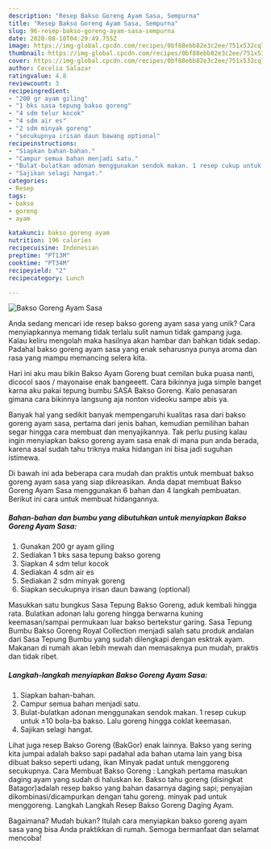 ```yaml
---
description: "Resep Bakso Goreng Ayam Sasa, Sempurna"
title: "Resep Bakso Goreng Ayam Sasa, Sempurna"
slug: 96-resep-bakso-goreng-ayam-sasa-sempurna
date: 2020-08-10T04:29:49.755Z
image: https://img-global.cpcdn.com/recipes/0bf88ebb82e3c2ee/751x532cq70/bakso-goreng-ayam-sasa-foto-resep-utama.jpg
thumbnail: https://img-global.cpcdn.com/recipes/0bf88ebb82e3c2ee/751x532cq70/bakso-goreng-ayam-sasa-foto-resep-utama.jpg
cover: https://img-global.cpcdn.com/recipes/0bf88ebb82e3c2ee/751x532cq70/bakso-goreng-ayam-sasa-foto-resep-utama.jpg
author: Cecelia Salazar
ratingvalue: 4.8
reviewcount: 3
recipeingredient:
- "200 gr ayam giling"
- "1 bks sasa tepung bakso goreng"
- "4 sdm telur kocok"
- "4 sdm air es"
- "2 sdm minyak goreng"
- "secukupnya irisan daun bawang optional"
recipeinstructions:
- "Siapkan bahan-bahan."
- "Campur semua bahan menjadi satu."
- "Bulat-bulatkan adonan menggunakan sendok makan. 1 resep cukup untuk ±10 bola-ba bakso. Lalu goreng hingga coklat keemasan."
- "Sajikan selagi hangat."
categories:
- Resep
tags:
- bakso
- goreng
- ayam

katakunci: bakso goreng ayam 
nutrition: 196 calories
recipecuisine: Indonesian
preptime: "PT13M"
cooktime: "PT34M"
recipeyield: "2"
recipecategory: Lunch

---
```



![Bakso Goreng Ayam Sasa](https://img-global.cpcdn.com/recipes/0bf88ebb82e3c2ee/751x532cq70/bakso-goreng-ayam-sasa-foto-resep-utama.jpg)

Anda sedang mencari ide resep bakso goreng ayam sasa yang unik? Cara menyiapkannya memang tidak terlalu sulit namun tidak gampang juga. Kalau keliru mengolah maka hasilnya akan hambar dan bahkan tidak sedap. Padahal bakso goreng ayam sasa yang enak seharusnya punya aroma dan rasa yang mampu memancing selera kita.

Hari ini aku mau bikin Bakso Ayam Goreng buat cemilan buka puasa nanti, dicocol saos / mayonaise enak bangeeett. Cara bikinnya juga simple banget karna aku pakai tepung bumbu SASA Bakso Goreng. Kalo penasaran gimana cara bikinnya langsung aja nonton videoku sampe abis ya.

Banyak hal yang sedikit banyak mempengaruhi kualitas rasa dari bakso goreng ayam sasa, pertama dari jenis bahan, kemudian pemilihan bahan segar hingga cara membuat dan menyajikannya. Tak perlu pusing kalau ingin menyiapkan bakso goreng ayam sasa enak di mana pun anda berada, karena asal sudah tahu triknya maka hidangan ini bisa jadi suguhan istimewa.


Di bawah ini ada beberapa cara mudah dan praktis untuk membuat bakso goreng ayam sasa yang siap dikreasikan. Anda dapat membuat Bakso Goreng Ayam Sasa menggunakan 6 bahan dan 4 langkah pembuatan. Berikut ini cara untuk membuat hidangannya.

<!--inarticleads1-->

##### Bahan-bahan dan bumbu yang dibutuhkan untuk menyiapkan Bakso Goreng Ayam Sasa:

1. Gunakan 200 gr ayam giling
1. Sediakan 1 bks sasa tepung bakso goreng
1. Siapkan 4 sdm telur kocok
1. Sediakan 4 sdm air es
1. Sediakan 2 sdm minyak goreng
1. Siapkan secukupnya irisan daun bawang (optional)


Masukkan satu bungkus Sasa Tepung Bakso Goreng, aduk kembali hingga rata. Bulatkan adonan lalu goreng hingga berwarna kuning keemasan/sampai permukaan luar bakso bertekstur garing. Sasa Tepung Bumbu Bakso Goreng Royal Collection menjadi salah satu produk andalan dari Sasa Tepung Bumbu yang sudah dilengkapi dengan esktrak ayam. Makanan di rumah akan lebih mewah dan memasaknya pun mudah, praktis dan tidak ribet. 

<!--inarticleads2-->

##### Langkah-langkah menyiapkan Bakso Goreng Ayam Sasa:

1. Siapkan bahan-bahan.
1. Campur semua bahan menjadi satu.
1. Bulat-bulatkan adonan menggunakan sendok makan. 1 resep cukup untuk ±10 bola-ba bakso. Lalu goreng hingga coklat keemasan.
1. Sajikan selagi hangat.


Lihat juga resep Bakso Goreng (BakGor) enak lainnya. Bakso yang sering kita jumpai adalah bakso sapi padahal ada bahan utama lain yang bisa dibuat bakso seperti udang, ikan Minyak padat untuk menggoreng secukupnya. Cara Membuat Bakso Goreng : Langkah pertama masukan daging ayam yang sudah di haluskan ke. Bakso tahu goreng (disingkat Batagor)adalah resep bakso yang bahan dasarnya daging sapi; penyajian dikombinasi/dicampurkan dengan tahu goreng. minyak pad untuk menggoreng. Langkah Langkah Resep Bakso Goreng Daging Ayam. 

Bagaimana? Mudah bukan? Itulah cara menyiapkan bakso goreng ayam sasa yang bisa Anda praktikkan di rumah. Semoga bermanfaat dan selamat mencoba!
